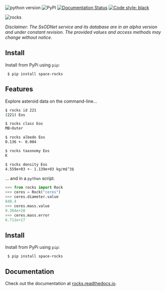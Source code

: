 ![python version](https://img.shields.io/pypi/pyversions/space-rocks)
![PyPI](https://img.shields.io/pypi/v/space-rocks) [![Documentation Status](https://readthedocs.org/projects/rocks/badge/?version=latest)](https://rocks.readthedocs.io/en/latest/?badge=latest) [![Code style: black](https://img.shields.io/badge/code%20style-black-000000.svg)](https://github.com/psf/black)

![rocks](https://raw.githubusercontent.com/maxmahlke/rocks/master/docs/gfx/logo_rocks.svg)

*Disclaimer: The SsODNet service and its database are in an alpha version and under constant revision. The provided values and access methods may change without notice.*

## Install

Install from PyPi using `pip`:

     $ pip install space-rocks

## Features

Explore asteroid data on the command-line...

``` sh
$ rocks id 221
(221) Eos

$ rocks class Eos
MB>Outer

$ rocks albedo Eos
0.136 +- 0.004

$ rocks taxonomy Eos
K

$ rocks density Eos
4.559e+03 +- 1.139e+03 kg/m$^3$
```

... and in a `python` script.

``` python
>>> from rocks import Rock
>>> ceres = Rock("ceres")
>>> ceres.diameter.value
848.4
>>> ceres.mass.value
9.384e+20
>>> ceres.mass.error
6.711e+17
```


## Install

Install from PyPi using `pip`:

     $ pip install space-rocks

## Documentation

Check out the documentation at [rocks.readthedocs.io](https://rocks.readthedocs.io/en/latest/).

